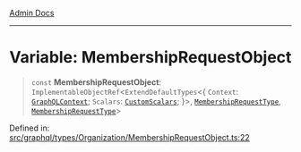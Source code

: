 [Admin Docs](/)

***

# Variable: MembershipRequestObject

> `const` **MembershipRequestObject**: `ImplementableObjectRef`\<`ExtendDefaultTypes`\<\{ `Context`: [`GraphQLContext`](../../../../context/type-aliases/GraphQLContext.md); `Scalars`: [`CustomScalars`](../../../../scalars/type-aliases/CustomScalars.md); \}\>, [`MembershipRequestType`](../type-aliases/MembershipRequestType.md), [`MembershipRequestType`](../type-aliases/MembershipRequestType.md)\>

Defined in: [src/graphql/types/Organization/MembershipRequestObject.ts:22](https://github.com/NishantSinghhhhh/talawa-api/blob/80d33ad4356836957a519774ac35d2e1e92179d5/src/graphql/types/Organization/MembershipRequestObject.ts#L22)
